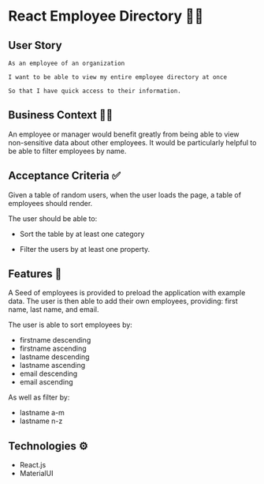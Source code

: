 # React Employee Directory 🧾👥

## User Story
```
As an employee of an organization

I want to be able to view my entire employee directory at once 

So that I have quick access to their information.
```
## Business Context 👨‍💼

An employee or manager would benefit greatly from being able to view non-sensitive data about other employees. It would be particularly helpful to be able to filter employees by name.

## Acceptance Criteria ✅

Given a table of random users, when the user loads the page, a table of employees should render. 

The user should be able to:

  * Sort the table by at least one category

  * Filter the users by at least one property.

## Features 🌠

A Seed of employees is provided to preload the application with example data. The user is then able to add their own employees, providing: first name, last name, and email.

The user is able to sort employees by:
* firstname descending
* firstname ascending
* lastname descending
* lastname ascending
* email descending
* email ascending

As well as filter by:
* lastname a-m
* lastname n-z

## Technologies ⚙

* React.js
* MaterialUI